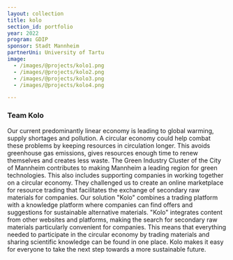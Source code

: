 ```yaml
---
layout: collection
title: kolo
section_id: portfolio
year: 2022
program: GDIP
sponsor: Stadt Mannheim
partnerUni: University of Tartu
image:
  - /images/@projects/kolo1.png
  - /images/@projects/kolo2.png
  - /images/@projects/kolo3.png
  - /images/@projects/kolo4.png

---
```


### **Team Kolo** 

Our current predominantly linear economy is leading to global warming, supply shortages and pollution. 
A circular economy could help combat these problems by keeping resources in circulation longer. 
This avoids greenhouse gas emissions, gives resources enough time to renew themselves and creates less waste.
The Green Industry Cluster of the City of Mannheim contributes to making Mannheim a leading region for green technologies. 
This also includes supporting companies in working together on a circular economy. 
They challenged us to create an online marketplace for resource trading that facilitates the exchange of secondary raw materials for companies.
Our solution "Kolo" combines a trading platform with a knowledge platform where companies can find offers and suggestions for sustainable alternative materials. 
"Kolo" integrates content from other websites and platforms, making the search for secondary raw materials particularly convenient for companies. 
This means that everything needed to participate in the circular economy by trading materials and sharing scientific knowledge can be found in one place.
Kolo makes it easy for everyone to take the next step towards a more sustainable future.
